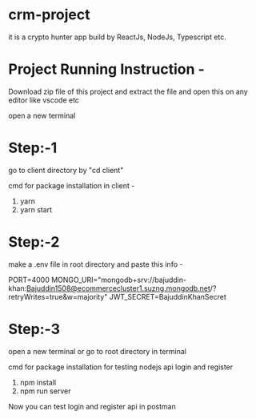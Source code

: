 # crm-project
it is a crypto hunter app build by ReactJs, NodeJs, Typescript etc.

# Project Running Instruction -

Download zip file of this project and extract the file and open this on any editor like vscode etc

open a new terminal

# Step:-1

go to client directory by "cd client"

cmd for package installation in client - 

1. yarn
2. yarn start


# Step:-2

make a .env file in root directory and paste this info -


PORT=4000
MONGO_URI="mongodb+srv://bajuddin-khan:Bajuddin1508@ecommercecluster1.suzng.mongodb.net/?retryWrites=true&w=majority"
JWT_SECRET=BajuddinKhanSecret


# Step:-3

open a new terminal or go to root directory in terminal

cmd for package installation for testing nodejs api login and register

1. npm install
2. npm run server

Now you can test login and register api in postman




